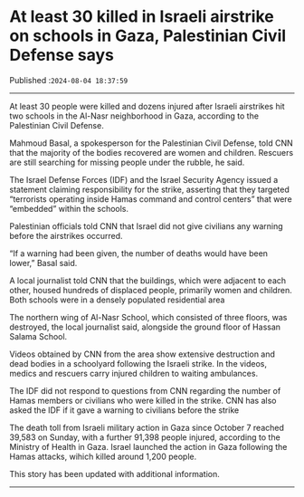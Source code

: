 # At least 30 killed in Israeli airstrike on schools in Gaza, Palestinian Civil Defense says

Published :`2024-08-04 18:37:59`

---

At least 30 people were killed and dozens injured after Israeli airstrikes hit two schools in the Al-Nasr neighborhood in Gaza, according to the Palestinian Civil Defense.

Mahmoud Basal, a spokesperson for the Palestinian Civil Defense, told CNN that the majority of the bodies recovered are women and children. Rescuers are still searching for missing people under the rubble, he said.

The Israel Defense Forces (IDF) and the Israel Security Agency issued a statement claiming responsibility for the strike, asserting that they targeted “terrorists operating inside Hamas command and control centers” that were “embedded” within the schools.

Palestinian officials told CNN that Israel did not give civilians any warning before the airstrikes occurred.

“If a warning had been given, the number of deaths would have been lower,” Basal said.

A local journalist told CNN that the buildings, which were adjacent to each other, housed hundreds of displaced people, primarily women and children. Both schools were in a densely populated residential area

The northern wing of Al-Nasr School, which consisted of three floors, was destroyed, the local journalist said, alongside the ground floor of Hassan Salama School.

Videos obtained by CNN from the area show extensive destruction and dead bodies in a schoolyard following the Israeli strike. In the videos, medics and rescuers carry injured children to waiting ambulances.

The IDF did not respond to questions from CNN regarding the number of Hamas members or civilians who were killed in the strike. CNN has also asked the IDF if it gave a warning to civilians before the strike

The death toll from Israeli military action in Gaza since October 7 reached 39,583 on Sunday, with a further 91,398 people injured, according to the Ministry of Health in Gaza. Israel launched the action in Gaza following the Hamas attacks, wihich killed around 1,200 people.

This story has been updated with additional information.

---

